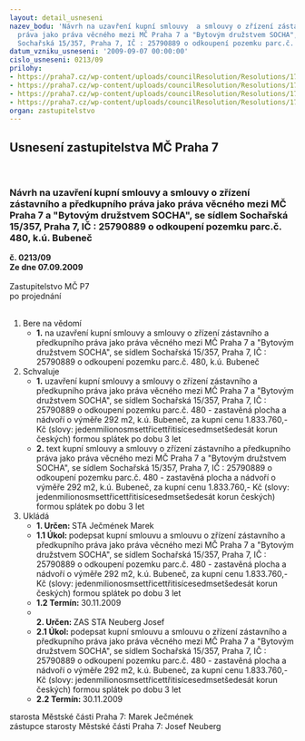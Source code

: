 ```yaml
---
layout: detail_usneseni
nazev_bodu: 'Návrh na uzavření kupní smlouvy  a smlouvy o zřízení zástavního a předkupního
  práva jako práva věcného mezi MČ Praha 7 a "Bytovým družstvem SOCHA", se sídlem
  Sochařská 15/357, Praha 7, IČ : 25790889 o odkoupení pozemku parc.č. 480, k.ú. Bubeneč'
datum_vzniku_usneseni: '2009-09-07 00:00:00'
cislo_usneseni: 0213/09
prilohy:
- https://praha7.cz/wp-content/uploads/councilResolution/Resolutions/17949/4-09-0081-09-zast-20.04.09_z%c3%a1m%c4%9br.pdf
- https://praha7.cz/wp-content/uploads/councilResolution/Resolutions/17949/4-09-z%c3%a1m%c4%9br.pdf
- https://praha7.cz/wp-content/uploads/councilResolution/Resolutions/17949/4-09-kupn%c3%ad_smlouva.pdf
- https://praha7.cz/wp-content/uploads/councilResolution/Resolutions/17949/4-09-rada_0606_09-r_ze_dne_16.06.09.pdf
organ: zastupitelstvo
---
```

<div id="ucUsn_pList" class="usn">
	<span><h2>Usnesení zastupitelstva MČ Praha 7 </h2>
<br></span><div class="standBody">
<span><h3>Návrh na uzavření kupní smlouvy  a smlouvy o zřízení zástavního a předkupního práva jako práva věcného mezi MČ Praha 7 a "Bytovým družstvem SOCHA", se sídlem Sochařská 15/357, Praha 7, IČ : 25790889 o odkoupení pozemku parc.č. 480, k.ú. Bubeneč</h3></span><div class="center">
		<strong>č. 0213/09</strong><br>
	</div>
<div class="center">
		<strong>Ze dne 07.09.2009</strong><br><br>
	</div>Zastupitelstvo MČ P7<br> po projednání<br><br><ol>
<li>Bere na vědomí<ul><li>
<strong>1.</strong> na uzavření kupní smlouvy  a smlouvy o zřízení zástavního a předkupního práva jako práva věcného mezi MČ Praha 7 a "Bytovým družstvem SOCHA", se sídlem Sochařská 15/357, Praha 7, IČ : 25790889 o odkoupení pozemku parc.č. 480, k.ú. Bubeneč</li></ul>
</li>
<li>Schvaluje<ul>
<li>
<strong>1.</strong> uzavření kupní smlouvy  a smlouvy o zřízení zástavního a předkupního práva jako práva věcného mezi MČ Praha 7 a "Bytovým družstvem SOCHA", se sídlem Sochařská 15/357, Praha 7, IČ : 25790889 o odkoupení pozemku  parc.č. 480 - zastavěná plocha a nádvoří o výměře 292 m2, k.ú. Bubeneč, za kupní cenu 1.833.760,- Kč (slovy: jedenmilionosmsettřicettřitisícesedmsetšedesát korun českých) formou splátek po dobu 3 let</li>
<li>
<strong>2.</strong> text kupní smlouvy  a smlouvy o zřízení zástavního a předkupního práva jako práva věcného mezi MČ Praha 7 a "Bytovým družstvem SOCHA", se sídlem Sochařská 15/357, Praha 7, IČ : 25790889 o odkoupení pozemku parc.č. 480 - zastavěná plocha a nádvoří o výměře 292 m2, k.ú. Bubeneč, za kupní cenu 1.833.760,- Kč (slovy: jedenmilionosmsettřicettřitisícesedmsetšedesát korun českých) formou splátek po dobu 3 let  </li>
</ul>
</li>
<li>Ukládá<ul>
<li>
<strong>1. Určen: </strong>STA Ječmének Marek</li>
<li>
<strong>1.1 Úkol: </strong>podepsat kupní smlouvu  a smlouvu o zřízení zástavního a předkupního práva jako práva věcného mezi MČ Praha 7 a "Bytovým družstvem SOCHA", se sídlem Sochařská 15/357, Praha 7, IČ : 25790889 o odkoupení pozemku parc.č. 480 - zastavěná plocha a nádvoří o výměře 292 m2, k.ú. Bubeneč, za kupní cenu 1.833.760,- Kč (slovy: jedenmilionosmsettřicettřitisícesedmsetšedesát korun českých) formou splátek po dobu 3 let</li>
<li>
<strong>1.2 Termín: </strong>30.11.2009</li>
<li>
<strong><br>2. Určen: </strong>ZAS STA Neuberg Josef</li>
<li>
<strong>2.1 Úkol: </strong>podepsat kupní smlouvu  a smlouvu o zřízení zástavního a předkupního práva jako práva věcného mezi MČ Praha 7 a "Bytovým družstvem SOCHA", se sídlem Sochařská 15/357, Praha 7, IČ : 25790889 o odkoupení pozemku parc.č. 480 - zastavěná plocha a nádvoří o výměře 292 m2, k.ú. Bubeneč, za kupní cenu 1.833.760,- Kč (slovy: jedenmilionosmsettřicettřitisícesedmsetšedesát korun českých) formou splátek po dobu 3 let</li>
<li>
<strong>2.2 Termín: </strong>30.11.2009</li>
</ul>
</li>
</ol>starosta Městské části Praha 7: Marek Ječmének<br>zástupce starosty Městské části Praha 7: Josef Neuberg
</div>
</div>